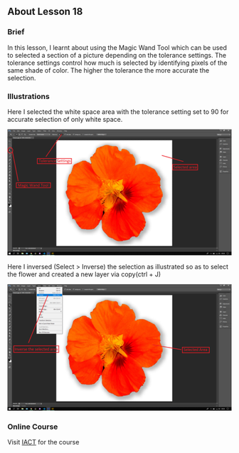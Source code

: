 ## About Lesson 18

### Brief
In this lesson, I learnt about using the Magic Wand Tool which can be used to selected a section of a picture depending on the tolerance settings. The tolerance settings control how much is selected by identifying pixels of the same shade of color. The higher the tolerance the more accurate the selection.

### Illustrations
Here I selected the white space area with the tolerance setting set to 90 for accurate selection of only white space.

![Illustration Example](../assets/images/illustration21.png)

Here I inversed (Select > Inverse) the selection as illustrated so as to select the flower and created a new layer via copy(ctrl + J)

![Illustration Example](../assets/images/illustration22.png)

### Online Course
Visit [IACT](https://iact.ie) for the course
